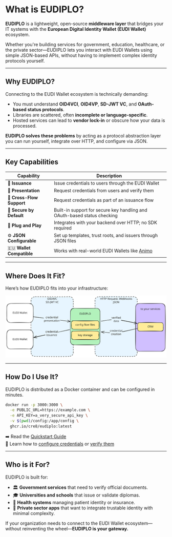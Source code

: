 # What is EUDIPLO?

**EUDIPLO** is a lightweight, open-source **middleware layer** that bridges your
IT systems with the **European Digital Identity Wallet (EUDI Wallet)**
ecosystem.

Whether you're building services for government, education, healthcare, or the
private sector—EUDIPLO lets you interact with EUDI Wallets using simple
JSON-based APIs, without having to implement complex identity protocols
yourself.

---

## Why EUDIPLO?

Connecting to the EUDI Wallet ecosystem is technically demanding:

- You must understand **OID4VCI**, **OID4VP**, **SD-JWT VC**, and **OAuth-based
  status protocols**.
- Libraries are scattered, often **incomplete or language-specific**.
- Hosted services can lead to **vendor lock-in** or obscure how your data is
  processed.

**EUDIPLO solves these problems** by acting as a protocol abstraction layer you
can run yourself, integrate over HTTP, and configure via JSON.

---

## Key Capabilities

| Capability                | Description                                                              |
| ------------------------- | ------------------------------------------------------------------------ |
| 🛂 **Issuance**           | Issue credentials to users through the EUDI Wallet                       |
| 🧾 **Presentation**       | Request credentials from users and verify them                           |
| 🔄 **Cross-Flow Support** | Request credentials as part of an issuance flow                          |
| 🔐 **Secure by Default**  | Built-in support for secure key handling and OAuth-based status checking |
| 🧱 **Plug and Play**      | Integrates with your backend over HTTP; no SDK required                  |
| ⚙️ **JSON Configurable**  | Set up templates, trust roots, and issuers through JSON files            |
| 🇪🇺 **Wallet Compatible**  | Works with real-world EUDI Wallets like [Animo](https://animo.id)        |

---

## Where Does It Fit?

Here’s how EUDIPLO fits into your infrastructure:

![EUDIPLO Overview](./overview.excalidraw.svg)

---

## How Do I Use It?

EUDIPLO is distributed as a Docker container and can be configured in minutes.

```bash
docker run -p 3000:3000 \
  -e PUBLIC_URL=https://example.com \
  -e API_KEY=a_very_secure_api_key \
  -v $(pwd)/config:/app/config \
  ghcr.io/cre8/eudiplo:latest
```

➡️ Read the
[Quickstart Guide](https://cre8.github.io/eudiplo/getting-started/quick-start/)  
📘
Learn how to
[configure credentials](https://cre8.github.io/eudiplo/usage/issuance/) or
[verify them](https://cre8.github.io/eudiplo/usage/presentation/)

---

## Who is it For?

EUDIPLO is built for:

- 🏛️ **Government services** that need to verify official documents.
- 🎓 **Universities and schools** that issue or validate diplomas.
- 🏥 **Health systems** managing patient identity or insurance.
- 🏢 **Private sector apps** that want to integrate trustable identity with
  minimal complexity.

If your organization needs to connect to the EUDI Wallet ecosystem—without
reinventing the wheel—**EUDIPLO is your gateway.**
